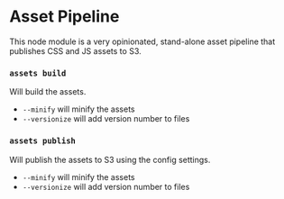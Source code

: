 # Asset Pipeline

This node module is a very opinionated, stand-alone asset pipeline that publishes CSS and JS assets to S3.

### `assets build`

Will build the assets.

- `--minify` will minify the assets
- `--versionize` will add version number to files

### `assets publish`

Will publish the assets to S3 using the config settings.

- `--minify` will minify the assets
- `--versionize` will add version number to files
